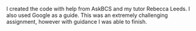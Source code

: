 I created the code with help from AskBCS and my tutor Rebecca Leeds. I also used Google as a guide. This was an extremely challenging assignment, however with guidance I was able to finish.